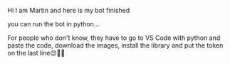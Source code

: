 Hi I am Martin and here is my bot finished

you can run the bot in python...

For people who don't know, they have to go to VS Code with python and paste the code, download the images, install the library and put the token on the last line😊👍🏼
